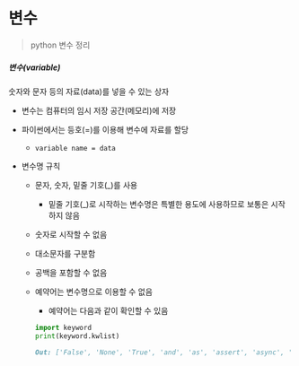 # 변수

> python 변수 정리



##### 변수(variable)

숫자와 문자 등의 자료(data)를 넣을 수 있는 상자

- 변수는 컴퓨터의 임시 저장 공간(메모리)에 저장

- 파이썬에서는 등호(=)를 이용해 변수에 자료를 할당
  - `variable name = data`

- 변수명 규칙

  - 문자, 숫자, 밑줄 기호(_)를 사용

    - 밑줄 기호(_)로 시작하는 변수명은 특별한 용도에 사용하므로 보통은 시작하지 않음

  - 숫자로 시작할 수 없음

  - 대소문자를 구분함

  - 공백을 포함할 수 없음

  - 예약어는 변수명으로 이용할 수 없음

    - 예약어는 다음과 같이 확인할 수 있음

    ```python
    import keyword
    print(keyword.kwlist)
    ```

    ```markdown
    Out: ['False', 'None', 'True', 'and', 'as', 'assert', 'async', 'await', 'break', 'class', 'continue', 'def', 'del', 'elif', 'else', 'except', 'finally', 'for', 'from', 'global', 'if', 'import', 'in', 'is', 'lambda', 'nonlocal', 'not', 'or', 'pass', 'raise', 'return', 'try', 'while', 'with', 'yield']
    ```